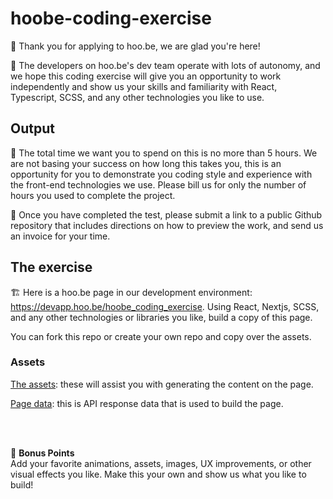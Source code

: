 # hoobe-coding-exercise
🚀 Thank you for applying to hoo.be, we are glad you're here! 

🤖 The developers on hoo.be's dev team operate with lots of autonomy, and we hope this coding exercise will give you an opportunity to work independently and show us your skills and familiarity with React, Typescript, SCSS, and any other technologies you like to use.

## Output 
🚢 The total time we want you to spend on this is no more than 5 hours. We are not basing your success on how long this takes you, this is an opportunity for you to demonstrate you coding style and experience with the front-end technologies we use. Please bill us for only the number of hours you used to complete the project.

🏁 Once you have completed the test, please submit a link to a public Github repository that includes directions on how to preview the work, and send us an invoice for your time.

## The exercise
🏗️ Here is a hoo.be page in our development environment: https://devapp.hoo.be/hoobe_coding_exercise. Using React, Nextjs, SCSS, and any other technologies or libraries you like, build a copy of this page. 

You can fork this repo or create your own repo and copy over the assets. 

### Assets
[The assets](/assets): these will assist you with generating the content on the page.

[Page data](pageData.json): this is API response data that is used to build the page.

<br>
<br>

🎰 **Bonus Points**<br>
Add your favorite animations, assets, images, UX improvements, or other visual effects you like. Make this your own and show us what you like to build!

